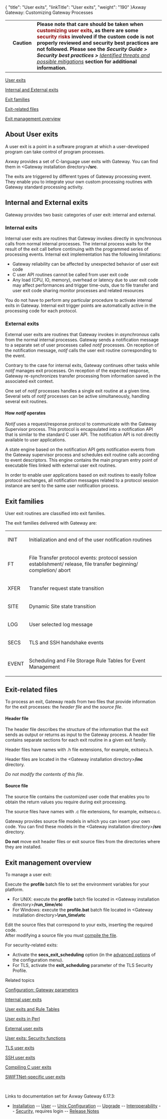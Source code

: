 {
    "title": "User exits",
    "linkTitle": "User exits",
    "weight": "190"
}<span class="mc-variable axway_variables.Component_Long_Name variable">Axway Gateway</span>: Customizing Gateway Processes

<table>
   <tbody>
      <tr>
         <td>         </td>
         <td><span><strong>Caution  </strong></span>         </td>
         <td><strong>Please note that care should be taken when</strong> <span style="color: #8b0000;font-weight: bold;"><span class="mc-variable gateway_variables.in_Snippet_UserExitsCaution_ variable">customizing user exits</span></span><strong>, as there are some</strong> <span style="color: #8b0000;font-weight: bold;">security risks</span> <strong>involved if the custom code is not properly reviewed and security best practices are not followed. Please see the</strong> <em><strong>Security Guide &gt; Security best practices &gt; </strong><a href="##identified_threats_and_possible_mitigations">Identified threats and possible mitigations</a></em> <strong>section for additional information.<br />
</strong>         </td>
      </tr>
   </tbody>
</table>

[User exits](#intro)

[Internal and External exits](#Internal_and_external_exits)

[Exit families](#Exit_families)

[Exit-related files](#Exit_related_files)

[Exit management overview](#Exit_management_overview)

<span id="intro"></span>

## About User exits

A user exit is a point in a software program at which a user-developed program can take control of program processes.

Axway provides a set of C-language user exits with Gateway. You can find them in <span class="code">&lt;Gateway installation directory></span><span class="code" style="font-weight: bold;">/src</span>.

The exits are triggered by different types of Gateway processing event. They enable you to integrate your own custom processing routines with Gateway standard processing activity.

<span id="Internal_and_external_exits"></span>

## Internal and External exits

Gateway provides two basic categories of user exit: internal and external.

### Internal exits

Internal user exits are routines that Gateway invokes directly in synchronous calls from normal internal processes. The internal process waits for the result of the exit call before continuing with the programmed series of processing events. Internal exit implementation has the following limitations:

-   Gateway reliability can be affected by unexpected behavior of user exit code
-   C user API routines cannot be called from user exit code
-   Any load (CPU, IO, memory), overhead or latency due to user exit code may affect performances and trigger time-outs, due to file transfer and user exit code sharing monitor processes and related resources

You do not have to perform any particular procedure to activate internal exits in Gateway. Internal exit trigger points are automatically active in the processing code for each protocol.

### External exits

External user exits are routines that Gateway invokes in <span style="font-style: italic;">asynchronous</span> calls from the normal internal processes. Gateway sends a notification message to a separate set of user processes called <span style="font-style: italic;">notif</span> processes. On reception of the notification message, <span style="font-style: italic;">notif</span> calls the user exit routine corresponding to the event.

Contrary to the case for internal exits, Gateway continues other tasks while <span style="font-style: italic;">notif</span> manages exit processes. On reception of the expected response, Gateway re-synchronizes transfer processing from information saved in the associated exit context.

One set of <span style="font-style: italic;">notif</span> processes handles a single exit routine at a given time. Several sets of <span style="font-style: italic;">notif</span> processes can be active simultaneously, handling several exit routines.

#### How <span style="font-style: italic;">notif</span> operates

<span style="font-style: italic;">Notif</span> uses a request/response protocol to communicate with the Gateway Supervisor process. This protocol is encapsulated into a notification API that is similar to the standard C user API. The notification API is not directly available to user applications.

A state engine based on the notification API gets notification events from the Gateway supervisor process and schedules exit routine calls according to event descriptors. This engine contains the main program entry point of executable files linked with external user exit routines.

In order to enable user applications based on exit routines to easily follow protocol exchanges, all notification messages related to a protocol session instance are sent to the same user notification process.

<span id="Exit_families"></span>

## Exit families

User exit routines are classified into exit families.

The exit families delivered with Gateway are:

<table>
         
         
         
   
   <tbody>
      <tr>
         <td><p>INIT</p>         </td>
         <td><p>Initialization and end of the user notification routines</p>         </td>
      </tr>
      <tr>
         <td><p>FT</p>         </td>
         <td><p>File Transfer protocol events: protocol session establishment/ release, file transfer beginning/ completion/ abort</p>         </td>
      </tr>
      <tr>
         <td><p>XFER</p>         </td>
         <td><p>Transfer request state transition</p>         </td>
      </tr>
      <tr>
         <td><p>SITE</p>         </td>
         <td><p>Dynamic Site state transition</p>         </td>
      </tr>
      <tr>
         <td><p>LOG</p>         </td>
         <td><p>User selected log message</p>         </td>
      </tr>
      <tr>
         <td><p>SECS</p>         </td>
         <td><p>TLS and SSH handshake events</p>         </td>
      </tr>
      <tr>
         <td><p>EVENT</p>         </td>
         <td><p>Scheduling and File Storage Rule Tables for Event Management</p>         </td>
      </tr>
   </tbody>
</table>

<span id="Exit_related_files"></span>

## Exit-related files

To process an exit, Gateway reads from two files that provide information for the exit processes: the *header file* and the *source file*.

#### Header file

The header file describes the structure of the information that the exit sends as output or returns as input to the Gateway process. A header file contains separate sections for each exit routine in a given exit family.

Header files have names with <span class="code">.h</span> file extensions, for example, <span class="code">exitsecu.h</span>.

Header files are located in the <span class="code">&lt;Gateway installation directory></span><span class="code" style="font-weight: bold;">/inc</span> directory.

<span style="font-style: italic;">Do not modify the contents of this file</span>.

<span id="Source_files"></span>

#### Source file

The source file contains the customized user code that enables you to obtain the return values you require during exit processing.

The source files have names with <span class="code">.c</span> file extensions, for example, <span class="code">exitsecu.c</span>.

Gateway provides source file models in which you can insert your own code. You can find these models in the <span class="code">&lt;Gateway installation directory></span><span class="code" style="font-weight: bold;">/src</span> directory.

<span style="font-weight: bold;">Do not</span> move exit header files or exit source files from the directories where they are installed.

<span id="Exit_management_overview"></span>

## Exit management overview

To manage a user exit:

Execute the <span class="code" style="font-weight: bold;">profile</span> batch file to set the environment variables for your platform.

-   For UNIX: execute the <span class="code" style="font-weight: bold;">profile</span> batch file located in <span class="code">&lt;Gateway installation directory></span><span class="code" style="font-weight: bold;">/run\_time/etc</span>
-   For Windows: execute the <span class="code" style="font-weight: bold;">profile.bat</span> batch file located in <span class="code">&lt;Gateway installation directory></span><span class="code" style="font-weight: bold;">\\run\_time\\etc</span>

Edit the source files that correspond to your exits, inserting the required code.  
After modifying a source file you must [compile the file](user_exits_c).

For security-related exits:

-   Activate the <span class="code" style="font-weight: bold;">secs\_exit\_scheduling</span> option (in the [advanced options](../../configuration_start_here/config_gateway_paras#Advanced_parameters) of the configuration menu).
-   For TLS, activate the <span class="code" style="font-weight: bold;">exit\_scheduling</span> parameter of the TLS Security Profile.

Related topics

[Configuration: Gateway parameters](../../configuration_start_here/config_gateway_paras)

[Internal user exits](user_exits_internal)

[User exits and Rule Tables](user_exits_internal/user_exits_rule_tables)

[User exits in Perl](user_exits_internal/user_exits_perl)

[External user exits](user_exits_external)

[User exits: Security functions](user_exits_external/user_exits_security_functions)

[TLS user exits](user_exits_external/user_exits_tls)

[SSH user exits](user_exits_external/user_exits_ssh)

[Compiling C user exits](user_exits_c)

[SWIFTNet-specific user exits](../../connectors_about/swiftnet_about/swiftnet_sig_list/swiftnet_user_exits)

 

Links to documentation set for Axway Gateway <span class="mc-variable axway_variables.Release_Number variable">6.17.3</span>:

-   [Installation](#) -- [User](#) -- [Unix Configuration](#) -- [Upgrade](#) -- [Interoperability](#) -- [Security](#), requires login -- [Release Notes](#)
